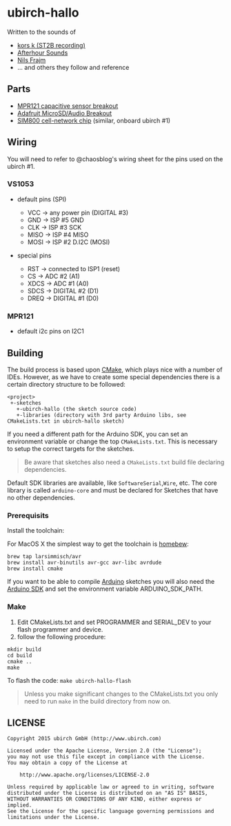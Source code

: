 # ubirch-hallo

Written to the sounds of 

- [kors k (ST2B recording)](https://soundcloud.com/kors-k) 
- [Afterhour Sounds](https://soundcloud.com/afterhour-sounds/lars-neubert-presents-nr66)
- [Nils Frajm](https://soundcloud.com/nils_frahm)
- ... and others they follow and reference

## Parts

- [MPR121 capacitive sensor breakout](http://adafru.it/1982)
- [Adafruit MicroSD/Audio Breakout](http://adafru.it/1381)
- [SIM800 cell-network chip](http://adafru.it/fix2468) (similar, onboard ubirch #1) 

## Wiring

You will need to refer to @chaosblog's wiring sheet for the pins used on the ubirch #1.

### VS1053
- default pins (SPI)
    * VCC -> any power pin (DIGITAL #3) 
    * GND -> ISP #5 GND
    * CLK -> ISP #3 SCK
    * MISO -> ISP #4 MISO
    * MOSI -> ISP #2 D.I2C (MOSI)
       
- special pins
    * RST -> connected to ISP1 (reset)
    * CS -> ADC #2 (A1)
    * XDCS -> ADC #1 (A0)
    * SDCS -> DIGITAL #2 (D1)
    * DREQ -> DIGITAL #1 (D0)

### MPR121
- default i2c pins on I2C1

## Building

The build process is based upon [CMake](http://www.cmake.org/), which plays nice with a number
of IDEs. However, as we have to create some special dependencies there is a certain directory
structure to be followed:

```
<project>
 +-sketches
   +-ubirch-hallo (the sketch source code)
   +-libraries (directory with 3rd party Arduino libs, see CMakeLists.txt in ubirch-hallo sketch)
```

If you need a different path for the Arduino SDK, you can set an environment variable or change
the top ```CMakeLists.txt```. This is necessary to setup the correct targets for the sketches.

> Be aware that sketches also need a ```CMakeLists.txt``` build file declaring dependencies.

Default SDK libraries are available, like ```SoftwareSerial```,```Wire```, etc. The core library is
called ```arduino-core``` and must be declared for Sketches that have no other dependencies.
 
### Prerequisits

Install the toolchain:

For MacOS X the simplest way to get the toolchain is [homebew](http://brew.sh/):

```
brew tap larsimmisch/avr
brew install avr-binutils avr-gcc avr-libc avrdude
brew install cmake
```

If you want to be able to compile [Arduino](https://www.arduino.cc/) sketches you will also need
the [Arduino SDK](https://www.arduino.cc/en/Main/Software) and set the environment variable ARDUINO_SDK_PATH.

### Make

1. Edit CMakeLists.txt and set PROGRAMMER and SERIAL_DEV to your flash programmer and device.
2. follow the following procedure:

```
mkdir build
cd build
cmake ..
make
```

To flash the code: ```make ubirch-hallo-flash```

> Unless you make significant changes to the CMakeLists.txt you only need to run ```make``` in
> the build directory from now on.

## LICENSE

    Copyright 2015 ubirch GmbH (http://www.ubirch.com)
    
    Licensed under the Apache License, Version 2.0 (the "License");
    you may not use this file except in compliance with the License.
    You may obtain a copy of the License at
    
        http://www.apache.org/licenses/LICENSE-2.0
    
    Unless required by applicable law or agreed to in writing, software
    distributed under the License is distributed on an "AS IS" BASIS,
    WITHOUT WARRANTIES OR CONDITIONS OF ANY KIND, either express or implied.
    See the License for the specific language governing permissions and
    limitations under the License.

